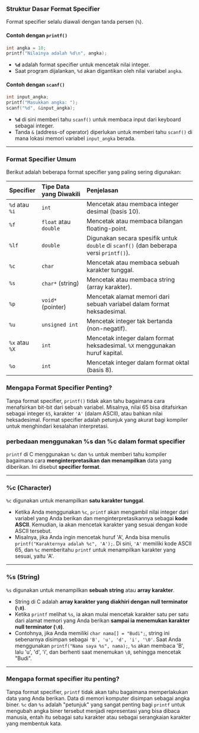 
### Struktur Dasar Format Specifier

Format specifier selalu diawali dengan tanda persen (`%`).

#### Contoh dengan `printf()`

```c
int angka = 10;
printf("Nilainya adalah %d\n", angka);
```

  - **`%d`** adalah format specifier untuk mencetak nilai integer.
  - Saat program dijalankan, `%d` akan digantikan oleh nilai variabel `angka`.

#### Contoh dengan `scanf()`

```c
int input_angka;
printf("Masukkan angka: ");
scanf("%d", &input_angka);
```

  - **`%d`** di sini memberi tahu `scanf()` untuk membaca input dari keyboard sebagai integer.
  - Tanda `&` (address-of operator) diperlukan untuk memberi tahu `scanf()` di mana lokasi memori variabel `input_angka` berada.

-----

### Format Specifier Umum

Berikut adalah beberapa format specifier yang paling sering digunakan:

| Specifier | Tipe Data yang Diwakili | Penjelasan |
| :-------- | :---------------------- | :------------------------------------------------------------- |
| `%d` atau `%i` | `int` | Mencetak atau membaca integer desimal (basis 10). |
| `%f` | `float` atau `double` | Mencetak atau membaca bilangan floating-point. |
| `%lf` | `double` | Digunakan secara spesifik untuk `double` di `scanf()` (dan beberapa versi `printf()`). |
| `%c` | `char` | Mencetak atau membaca sebuah karakter tunggal. |
| `%s` | `char*` (string) | Mencetak atau membaca string (array karakter). |
| `%p` | `void*` (pointer) | Mencetak alamat memori dari sebuah variabel dalam format heksadesimal. |
| `%u` | `unsigned int` | Mencetak integer tak bertanda (non-negatif). |
| `%x` atau `%X` | `int` | Mencetak integer dalam format heksadesimal. `%X` menggunakan huruf kapital. |
| `%o` | `int` | Mencetak integer dalam format oktal (basis 8). |

### Mengapa Format Specifier Penting?

Tanpa format specifier, `printf()` tidak akan tahu bagaimana cara menafsirkan bit-bit dari sebuah variabel. Misalnya, nilai 65 bisa ditafsirkan sebagai integer `65`, karakter `'A'` (dalam ASCII), atau bahkan nilai heksadesimal. Format specifier adalah petunjuk yang akurat bagi kompiler untuk menghindari kesalahan interpretasi.



### perbedaan menggunakan %s dan %c dalam format specifier

`printf` di C menggunakan `%c` dan `%s` untuk memberi tahu kompiler bagaimana cara **menginterpretasikan dan menampilkan** data yang diberikan. Ini disebut **specifier format**.

---

### **%c (Character)**

`%c` digunakan untuk menampilkan **satu karakter tunggal**.
* Ketika Anda menggunakan `%c`, `printf` akan mengambil nilai integer dari variabel yang Anda berikan dan menginterpretasikannya sebagai **kode ASCII**. Kemudian, ia akan mencetak karakter yang sesuai dengan kode ASCII tersebut.
* Misalnya, jika Anda ingin mencetak huruf 'A', Anda bisa menulis `printf("Karakternya adalah %c", 'A');`. Di sini, `'A'` memiliki kode ASCII 65, dan `%c` memberitahu `printf` untuk menampilkan karakter yang sesuai, yaitu 'A'. 

---

### **%s (String)**

`%s` digunakan untuk menampilkan **sebuah string** atau **array karakter**.
* String di C adalah **array karakter yang diakhiri dengan null terminator (`\0`)**.
* Ketika `printf` melihat `%s`, ia akan mulai mencetak karakter satu per satu dari alamat memori yang Anda berikan **sampai ia menemukan karakter null terminator (`\0`)**.
* Contohnya, jika Anda memiliki `char nama[] = "Budi";`, string ini sebenarnya disimpan sebagai `'B', 'u', 'd', 'i', '\0'`. Saat Anda menggunakan `printf("Nama saya %s", nama);`, `%s` akan membaca 'B', lalu 'u', 'd', 'i', dan berhenti saat menemukan `\0`, sehingga mencetak "Budi".

---

### **Mengapa format specifier itu penting?**

Tanpa format specifier, `printf` tidak akan tahu bagaimana memperlakukan data yang Anda berikan. Data di memori komputer disimpan sebagai angka biner. `%c` dan `%s` adalah "petunjuk" yang sangat penting bagi `printf` untuk mengubah angka biner tersebut menjadi representasi yang bisa dibaca manusia, entah itu sebagai satu karakter atau sebagai serangkaian karakter yang membentuk kata.
